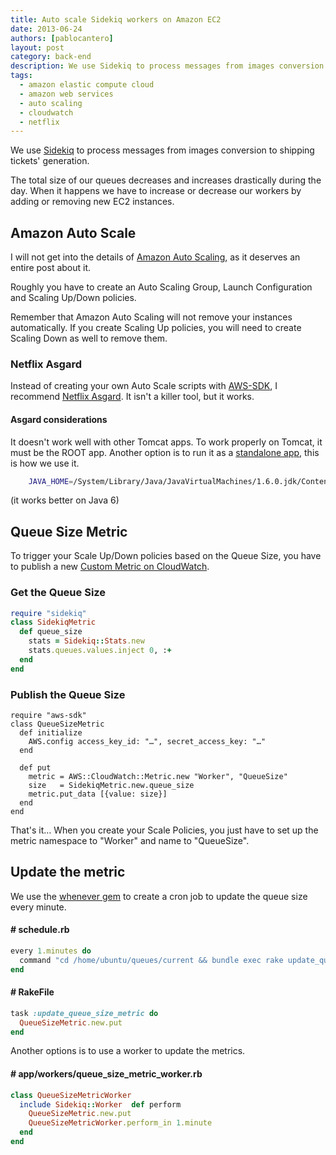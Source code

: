 ```yaml
---
title: Auto scale Sidekiq workers on Amazon EC2
date: 2013-06-24
authors: [pablocantero]
layout: post
category: back-end
description: We use Sidekiq to process messages from images conversion to shipping tickets' generation...
tags:
  - amazon elastic compute cloud
  - amazon web services
  - auto scaling
  - cloudwatch
  - netflix
---
```

We use [Sidekiq](https://github.com/mperham/sidekiq) to process messages from images conversion to shipping tickets' generation.

The total size of our queues decreases and increases drastically during the day. When it happens we have to increase or decrease our workers by adding or removing new EC2 instances.

## Amazon Auto Scale

I will not get into the details of [Amazon Auto Scaling](http://aws.amazon.com/autoscaling/), as it deserves an entire post about it.

Roughly you have to create an Auto Scaling Group, Launch Configuration and Scaling Up/Down policies.

Remember that Amazon Auto Scaling will not remove your instances automatically. If you create Scaling Up policies, you will need to create Scaling Down as well to remove them.

### Netflix Asgard

Instead of creating your own Auto Scale scripts with [AWS-SDK](http://aws.amazon.com/sdkforruby/), I recommend [Netflix Asgard](https://github.com/Netflix/asgard). It isn't a killer tool, but it works.

#### Asgard considerations

It doesn't work well with other Tomcat apps. To work properly on Tomcat, it must be the ROOT app. Another option is to run it as a [standalone app](https://github.com/Netflix/asgard/wiki/Quick-Start-Guide), this is how we use it.

``` bash
    JAVA_HOME=/System/Library/Java/JavaVirtualMachines/1.6.0.jdk/Contents/Home java -Xmx1024M -XX:MaxPermSize=128m -jar asgard-standalone.jar "" localhost 8888
```

(it works better on Java 6)

## Queue Size Metric

To trigger your Scale Up/Down policies based on the Queue Size, you have to publish a new [Custom Metric on CloudWatch](http://docs.aws.amazon.com/AmazonCloudWatch/latest/DeveloperGuide/publishingMetrics.html).

### Get the Queue Size

``` ruby
require "sidekiq"
class SidekiqMetric
  def queue_size
    stats = Sidekiq::Stats.new
    stats.queues.values.inject 0, :+
  end
end
```
### Publish the Queue Size

```
require "aws-sdk"
class QueueSizeMetric
  def initialize
    AWS.config access_key_id: "…", secret_access_key: "…"
  end

  def put
    metric = AWS::CloudWatch::Metric.new "Worker", "QueueSize"
    size   = SidekiqMetric.new.queue_size
    metric.put_data [{value: size}]
  end
end
```

That's it… When you create your Scale Policies, you just have to set up the metric namespace to "Worker" and name to "QueueSize".

## Update the metric

We use the [whenever gem](https://github.com/javan/whenever) to create a cron job to update the queue size every minute.

#### \# schedule.rb

</code>

``` ruby
every 1.minutes do
  command "cd /home/ubuntu/queues/current && bundle exec rake update_queue_size_metric"
end
```

#### \# RakeFile

```ruby
task :update_queue_size_metric do
  QueueSizeMetric.new.put
end
```

Another options is to use a worker to update the metrics.

#### \# app/workers/queue\_size\_metric_worker.rb

```ruby
class QueueSizeMetricWorker
  include Sidekiq::Worker  def perform
    QueueSizeMetric.new.put
    QueueSizeMetricWorker.perform_in 1.minute
  end
end
```
